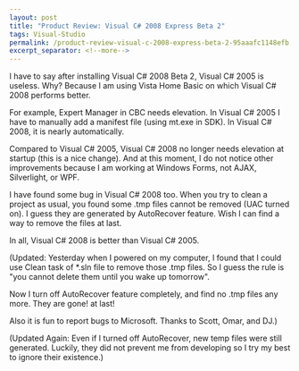 ```yaml
---
layout: post
title: "Product Review: Visual C# 2008 Express Beta 2"
tags: Visual-Studio
permalink: /product-review-visual-c-2008-express-beta-2-95aaafc1148efb
excerpt_separator: <!--more-->
---
```

I have to say after installing Visual C# 2008 Beta 2, Visual C# 2005 is useless. Why? Because I am using Vista Home Basic on which Visual C# 2008 performs better.
<!--more-->

For example, Expert Manager in CBC needs elevation. In Visual C# 2005 I have to manually add a manifest file (using mt.exe in SDK). In Visual C# 2008, it is nearly automatically.

Compared to Visual C# 2005, Visual C# 2008 no longer needs elevation at startup (this is a nice change). And at this moment, I do not notice other improvements because I am working at Windows Forms, not AJAX, Silverlight, or WPF.

I have found some bug in Visual C# 2008 too. When you try to clean a project as usual, you found some .tmp files cannot be removed (UAC turned on). I guess they are generated by AutoRecover feature. Wish I can find a way to remove the files at last.

In all, Visual C# 2008 is better than Visual C# 2005.

(Updated: Yesterday when I powered on my computer, I found that I could use Clean task of *.sln file to remove those .tmp files. So I guess the rule is "you cannot delete them until you wake up tomorrow".

Now I turn off AutoRecover feature completely, and find no .tmp files any more. They are gone! at last!

Also it is fun to report bugs to Microsoft. Thanks to Scott, Omar, and DJ.)

(Updated Again: Even if I turned off AutoRecover, new temp files were still generated. Luckily, they did not prevent me from developing so I try my best to ignore their existence.)
